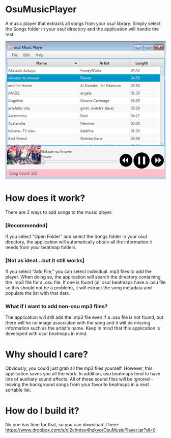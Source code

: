 # OsuMusicPlayer
A music player that extracts all songs from your osu! library. Simply select the Songs folder in your osu! directory and the application will handle the rest!

![Alt text](/screenshots/appScreenshot.png?raw=true "Screenshot of application")

# How does it work?
There are 2 ways to add songs to the music player.

### [Recommended]
If you select "Open Folder" and select the Songs folder in your osu! directory, the application will automatically obtain all the information it needs from your beatmap folders.

### [Not as ideal...but it still works]
If you select "Add File," you can select individual .mp3 files to add the player. When doing so, the application will search the directory containing the .mp3 file for a .osu file. If one is found (all osu! beatmaps have a .osu file so this should not be a problem), it will extract the song metadata and populate the list with that data.

### What if I want to add non-osu mp3 files?
The application will still add the .mp3 file even if a .osu file is not found, but there will be no image associated with the song and it will be missing information such as the artist's name. Keep in mind that this application is developed with osu! beatmaps in mind.

# Why should I care?
Obviously, you could just grab all the mp3 files yourself. However, this application saves you all the work. In addition, osu beatmaps tend to have lots of auxiliary sound effects. All of these sound files will be ignored - leaving the background songs from your favorite beatmaps in a neat sortable list. 

# How do I build it?
No one has time for that, so you can download it here:
https://www.dropbox.com/s/ol2chntsy4hzkyo/OsuMusicPlayer.jar?dl=0
